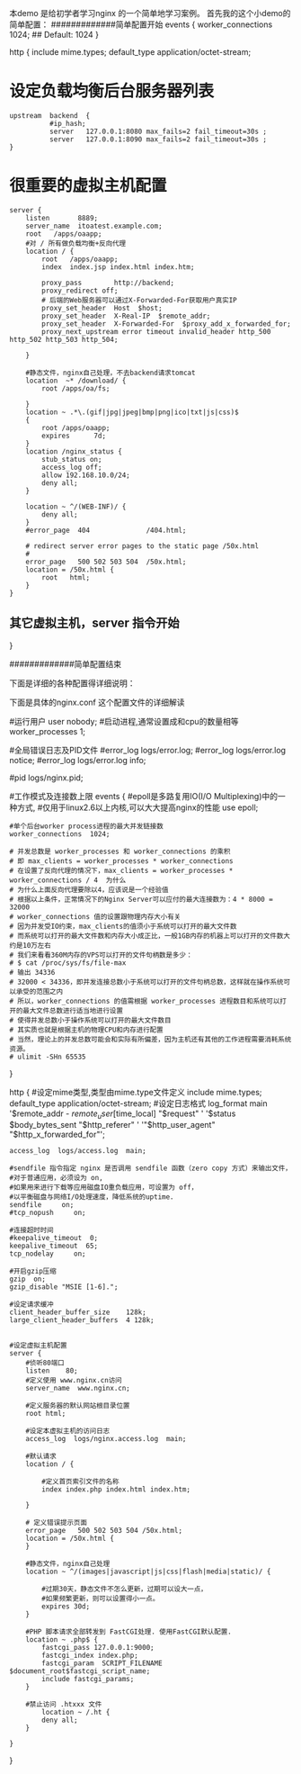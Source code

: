 本demo
是给初学者学习nginx 的一个简单地学习案例。
首先我的这个小demo的简单配置： 
#############简单配置开始
events {
  worker_connections  1024;  ## Default: 1024
}



http {
    include       mime.types;
    default_type  application/octet-stream;
 
  # 设定负载均衡后台服务器列表 
    upstream  backend  { 
              #ip_hash; 
              server   127.0.0.1:8080 max_fails=2 fail_timeout=30s ;  
              server   127.0.0.1:8090 max_fails=2 fail_timeout=30s ;  
    }
 
  # 很重要的虚拟主机配置
    server {
        listen       8889;
        server_name  itoatest.example.com;
        root   /apps/oaapp;
        #对 / 所有做负载均衡+反向代理
        location / {
            root   /apps/oaapp;
            index  index.jsp index.html index.htm;
 
            proxy_pass        http://backend;  
            proxy_redirect off;
            # 后端的Web服务器可以通过X-Forwarded-For获取用户真实IP
            proxy_set_header  Host  $host;
            proxy_set_header  X-Real-IP  $remote_addr;  
            proxy_set_header  X-Forwarded-For  $proxy_add_x_forwarded_for;
            proxy_next_upstream error timeout invalid_header http_500 http_502 http_503 http_504;
 
        }
 
        #静态文件，nginx自己处理，不去backend请求tomcat
        location  ~* /download/ {  
            root /apps/oa/fs;  
 
        }
        location ~ .*\.(gif|jpg|jpeg|bmp|png|ico|txt|js|css)$   
        {   
            root /apps/oaapp;   
            expires      7d; 
        }
        location /nginx_status {
            stub_status on;
            access_log off;
            allow 192.168.10.0/24;
            deny all;
        }
 
        location ~ ^/(WEB-INF)/ {   
            deny all;   
        }
        #error_page  404              /404.html;
 
        # redirect server error pages to the static page /50x.html
        #
        error_page   500 502 503 504  /50x.html;
        location = /50x.html {
            root   html;
        }
    }
 
  ## 其它虚拟主机，server 指令开始
}



#############简单配置结束

下面是详细的各种配置得详细说明：


下面是具体的nginx.conf 这个配置文件的详细解读




#运行用户
user nobody;
#启动进程,通常设置成和cpu的数量相等
worker_processes  1;
 
#全局错误日志及PID文件
#error_log  logs/error.log;
#error_log  logs/error.log  notice;
#error_log  logs/error.log  info;
 
#pid        logs/nginx.pid;
 
#工作模式及连接数上限
events {
    #epoll是多路复用IO(I/O Multiplexing)中的一种方式,
    #仅用于linux2.6以上内核,可以大大提高nginx的性能
    use   epoll; 
 
    #单个后台worker process进程的最大并发链接数    
    worker_connections  1024;
 
    # 并发总数是 worker_processes 和 worker_connections 的乘积
    # 即 max_clients = worker_processes * worker_connections
    # 在设置了反向代理的情况下，max_clients = worker_processes * worker_connections / 4  为什么
    # 为什么上面反向代理要除以4，应该说是一个经验值
    # 根据以上条件，正常情况下的Nginx Server可以应付的最大连接数为：4 * 8000 = 32000
    # worker_connections 值的设置跟物理内存大小有关
    # 因为并发受IO约束，max_clients的值须小于系统可以打开的最大文件数
    # 而系统可以打开的最大文件数和内存大小成正比，一般1GB内存的机器上可以打开的文件数大约是10万左右
    # 我们来看看360M内存的VPS可以打开的文件句柄数是多少：
    # $ cat /proc/sys/fs/file-max
    # 输出 34336
    # 32000 < 34336，即并发连接总数小于系统可以打开的文件句柄总数，这样就在操作系统可以承受的范围之内
    # 所以，worker_connections 的值需根据 worker_processes 进程数目和系统可以打开的最大文件总数进行适当地进行设置
    # 使得并发总数小于操作系统可以打开的最大文件数目
    # 其实质也就是根据主机的物理CPU和内存进行配置
    # 当然，理论上的并发总数可能会和实际有所偏差，因为主机还有其他的工作进程需要消耗系统资源。
    # ulimit -SHn 65535
 
}
 
 
http {
    #设定mime类型,类型由mime.type文件定义
    include    mime.types;
    default_type  application/octet-stream;
    #设定日志格式
    log_format  main  '$remote_addr - $remote_user [$time_local] "$request" '
                      '$status $body_bytes_sent "$http_referer" '
                      '"$http_user_agent" "$http_x_forwarded_for"';
 
    access_log  logs/access.log  main;
 
    #sendfile 指令指定 nginx 是否调用 sendfile 函数（zero copy 方式）来输出文件，
    #对于普通应用，必须设为 on,
    #如果用来进行下载等应用磁盘IO重负载应用，可设置为 off，
    #以平衡磁盘与网络I/O处理速度，降低系统的uptime.
    sendfile     on;
    #tcp_nopush     on;
 
    #连接超时时间
    #keepalive_timeout  0;
    keepalive_timeout  65;
    tcp_nodelay     on;
 
    #开启gzip压缩
    gzip  on;
    gzip_disable "MSIE [1-6].";
 
    #设定请求缓冲
    client_header_buffer_size    128k;
    large_client_header_buffers  4 128k;
 
 
    #设定虚拟主机配置
    server {
        #侦听80端口
        listen    80;
        #定义使用 www.nginx.cn访问
        server_name  www.nginx.cn;
 
        #定义服务器的默认网站根目录位置
        root html;
 
        #设定本虚拟主机的访问日志
        access_log  logs/nginx.access.log  main;
 
        #默认请求
        location / {
            
            #定义首页索引文件的名称
            index index.php index.html index.htm;   
 
        }
 
        # 定义错误提示页面
        error_page   500 502 503 504 /50x.html;
        location = /50x.html {
        }
 
        #静态文件，nginx自己处理
        location ~ ^/(images|javascript|js|css|flash|media|static)/ {
            
            #过期30天，静态文件不怎么更新，过期可以设大一点，
            #如果频繁更新，则可以设置得小一点。
            expires 30d;
        }
 
        #PHP 脚本请求全部转发到 FastCGI处理. 使用FastCGI默认配置.
        location ~ .php$ {
            fastcgi_pass 127.0.0.1:9000;
            fastcgi_index index.php;
            fastcgi_param  SCRIPT_FILENAME  $document_root$fastcgi_script_name;
            include fastcgi_params;
        }
 
        #禁止访问 .htxxx 文件
            location ~ /.ht {
            deny all;
        }
 
    }
}
